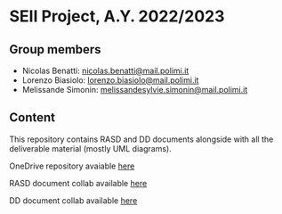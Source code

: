 # SEII Project, A.Y. 2022/2023

## Group members

* Nicolas Benatti: nicolas.benatti@mail.polimi.it
* Lorenzo Biasiolo: lorenzo.biasiolo@mail.polimi.it
* Melissande Simonin: melissandesylvie.simonin@mail.polimi.it

## Content
This repository contains RASD and DD documents alongside with all the deliverable material (mostly UML diagrams).

OneDrive repository avaiable [here](https://tinyurl.com/se2onedriverepo)

RASD document collab available [here](https://tinyurl.com/se2rasd)

DD document collab available [here](https://tinyurl.com/se2dd)
